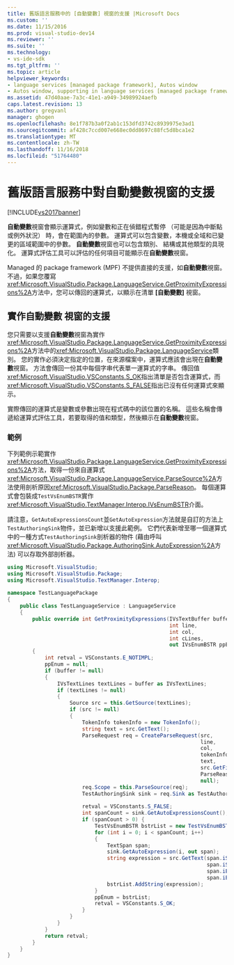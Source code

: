 ```yaml
---
title: 舊版語言服務中的 [自動變數] 視窗的支援 |Microsoft Docs
ms.custom: ''
ms.date: 11/15/2016
ms.prod: visual-studio-dev14
ms.reviewer: ''
ms.suite: ''
ms.technology:
- vs-ide-sdk
ms.tgt_pltfrm: ''
ms.topic: article
helpviewer_keywords:
- language services [managed package framework], Autos window
- Autos window, supporting in language services [managed package framework]
ms.assetid: 47d40aae-7a3c-41e1-a949-34989924aefb
caps.latest.revision: 13
ms.author: gregvanl
manager: ghogen
ms.openlocfilehash: 8e1f787b3a0f2ab1c153dfd3742c8939975e3ad1
ms.sourcegitcommit: af428c7ccd007e668ec0dd8697c88fc5d8bca1e2
ms.translationtype: MT
ms.contentlocale: zh-TW
ms.lasthandoff: 11/16/2018
ms.locfileid: "51764480"
---
```

# <a name="support-for-the-autos-window-in-a-legacy-language-service"></a>舊版語言服務中對自動變數視窗的支援
[!INCLUDE[vs2017banner](../../includes/vs2017banner.md)]

**自動變數**視窗會顯示運算式，例如變數和正在偵錯程式暫停 （可能是因為中斷點或例外狀況） 時，會在範圍內的參數。 運算式可以包含變數，本機或全域和已變更的區域範圍中的參數。 **自動變數**視窗也可以包含類別、 結構或其他類型的具現化。 運算式評估工具可以評估的任何項目可能顯示在**自動變數**視窗。  
  
 Managed 的 package framework (MPF) 不提供直接的支援，如**自動變數**視窗。 不過，如果您覆寫<xref:Microsoft.VisualStudio.Package.LanguageService.GetProximityExpressions%2A>方法中，您可以傳回的運算式，以顯示在清單 **[自動變數]** 視窗。  
  
## <a name="implementing-support-for-the-autos-window"></a>實作自動變數 視窗的支援  
 您只需要以支援**自動變數**視窗為實作<xref:Microsoft.VisualStudio.Package.LanguageService.GetProximityExpressions%2A>方法中的<xref:Microsoft.VisualStudio.Package.LanguageService>類別。 您的實作必須決定指定的位置，在來源檔案中，運算式應該會出現在**自動變數**視窗。 方法會傳回一份其中每個字串代表單一運算式的字串。 傳回值<xref:Microsoft.VisualStudio.VSConstants.S_OK>指出清單是否包含運算式，而<xref:Microsoft.VisualStudio.VSConstants.S_FALSE>指出已沒有任何運算式來顯示。  
  
 實際傳回的運算式是變數或參數出現在程式碼中的該位置的名稱。 這些名稱會傳遞給運算式評估工具，若要取得的值和類型，然後顯示在**自動變數**視窗。  
  
### <a name="example"></a>範例  
 下列範例示範實作<xref:Microsoft.VisualStudio.Package.LanguageService.GetProximityExpressions%2A>方法，取得一份來自運算式<xref:Microsoft.VisualStudio.Package.LanguageService.ParseSource%2A>方法使用剖析原因<xref:Microsoft.VisualStudio.Package.ParseReason>。 每個運算式會包裝成`TestVsEnumBSTR`實作<xref:Microsoft.VisualStudio.TextManager.Interop.IVsEnumBSTR>介面。  
  
 請注意，`GetAutoExpressionsCount`並`GetAutoExpression`方法就是自訂的方法上`TestAuthoringSink`物件，並已新增以支援此範例。 它們代表新增至哪一個運算式中的一種方式`TestAuthoringSink`剖析器的物件 (藉由呼叫<xref:Microsoft.VisualStudio.Package.AuthoringSink.AutoExpression%2A>方法) 可以存取外部剖析器。  
  
```csharp  
using Microsoft.VisualStudio;  
using Microsoft.VisualStudio.Package;  
using Microsoft.VisualStudio.TextManager.Interop;  
  
namespace TestLanguagePackage  
{  
    public class TestLanguageService : LanguageService  
    {  
        public override int GetProximityExpressions(IVsTextBuffer buffer,  
                                                    int line,  
                                                    int col,  
                                                    int cLines,  
                                                    out IVsEnumBSTR ppEnum)  
        {  
            int retval = VSConstants.E_NOTIMPL;  
            ppEnum = null;  
            if (buffer != null)  
            {  
                IVsTextLines textLines = buffer as IVsTextLines;  
                if (textLines != null)  
                {  
                    Source src = this.GetSource(textLines);  
                    if (src != null)  
                    {  
                        TokenInfo tokenInfo = new TokenInfo();  
                        string text = src.GetText();  
                        ParseRequest req = CreateParseRequest(src,  
                                                              line,  
                                                              col,  
                                                              tokenInfo,  
                                                              text,  
                                                              src.GetFilePath(),  
                                                              ParseReason.Autos,  
                                                              null);  
                        req.Scope = this.ParseSource(req);  
                        TestAuthoringSink sink = req.Sink as TestAuthoringSink;  
  
                        retval = VSConstants.S_FALSE;  
                        int spanCount = sink.GetAutoExpressionsCount();  
                        if (spanCount > 0) {  
                            TestVsEnumBSTR bstrList = new TestVsEnumBSTR();  
                            for (int i = 0; i < spanCount; i++)  
                            {  
                                TextSpan span;  
                                sink.GetAutoExpression(i, out span);  
                                string expression = src.GetText(span.iStartLine,  
                                                                span.iStartIndex,  
                                                                span.iEndLine,  
                                                                span.iEndIndex);  
                                bstrList.AddString(expression);  
                            }  
                            ppEnum = bstrList;  
                            retval = VSConstants.S_OK;  
                        }  
                    }  
                }  
            }  
            return retval;  
        }  
    }  
}  
```

